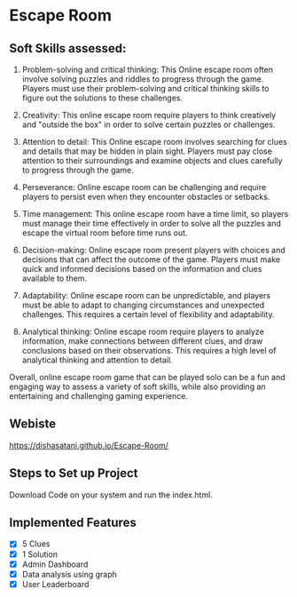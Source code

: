 ﻿# Escape Room
## Soft Skills assessed:
1. Problem-solving and critical thinking: This Online escape room often involve solving
puzzles and riddles to progress through the game. Players must use their problem-solving and
critical thinking skills to figure out the solutions to these challenges.

2. Creativity: This online escape room require players to think creatively and "outside the box"
in order to solve certain puzzles or challenges.

3. Attention to detail: This Online escape room involves searching for clues and details that
may be hidden in plain sight. Players must pay close attention to their surroundings and
examine objects and clues carefully to progress through the game.

4. Perseverance: Online escape room can be challenging and require players to persist even
when they encounter obstacles or setbacks.

5. Time management: This online escape room have a time limit, so players must manage their
time effectively in order to solve all the puzzles and escape the virtual room before time runs
out.

6. Decision-making: Online escape room present players with choices and decisions that can affect the
outcome of the game. Players must make quick and informed decisions based on the information
and clues available to them.
7. Adaptability: Online escape room can be unpredictable, and players must be able to adapt to
changing circumstances and unexpected challenges. This requires a certain level of flexibility and
adaptability.
8. Analytical thinking: Online escape room require players to analyze information, make connections
between different clues, and draw conclusions based on their observations. This requires a high level
of analytical thinking and attention to detail.

Overall, online escape room game that can be played solo can be a fun and engaging way to assess a
variety of soft skills, while also providing an entertaining and challenging gaming experience.

## Webiste

https://dishasatani.github.io/Escape-Room/

## Steps to Set up Project

Download Code on your system and run the index.html.

## Implemented Features

- [x] 5 Clues
- [x] 1 Solution
- [x] Admin Dashboard
- [x] Data analysis using graph
- [x] User Leaderboard
